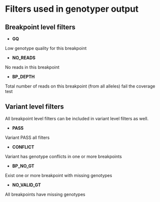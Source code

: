 # Filters used in genotyper output

## Breakpoint level filters

* **GQ**

Low genotype quality for this breakpoint

* **NO_READS**

No reads in this breakpoint

* **BP_DEPTH**

Total number of reads on this breakpoint (from all alleles) fail the coverage test

## Variant level filters

All breakpoint level filters can be included in variant level filters as well.

* **PASS**

Variant PASS all filters

* **CONFLICT**

Variant has genotype conflicts in one or more breakpoints

* **BP_NO_GT**

Exist one or more breakpoint with missing genotypes

* **NO_VALID_GT**

All breakpoints have missing genotypes
